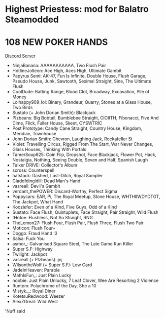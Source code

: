 # Highest Priestess: mod for Balatro Steamodded

# 108 NEW POKER HANDS

[Discord Server](https://discord.gg/XbfZc48t8B)

- NinjaBanana: AAAAAAAAAAA, Two Flush Pair
- HotlineJolteon: Ace High, Aces High, Ultimate Gambit
- Papyrus Semi: AK-47, Fun Is Infinite, Double House, Flush Garage, Pseudo House, Junk, Sawtooth, Seximal Straight, Sine, The Ultimate Flush
- CoolDude: Batting Range, Blood Clot, Broadway, Excavation, Pile of Money
- Lolhappy909_lol: Binary, Grandeur, Quarry, Stones at a Glass House, Two Birds
- Sustato (+ John Dorian Smith): Blackjack
- Plzbeans: Big Bobtail, Bumblebee Straight, CIOIITH, Fibonacci, Five And Dime, Flick, Fuller House, Skeet, CYSWTRIC
- Post Prototype: Candy Cane Straight, Country House, Kingdom, Meridian, Townhouse
- John Dorian Smith: Chevron, Laughing Jack, Rockafeller St
- Violet: Travelling Circus, Rigged From The Start, War Never Changes, Glass Houses, Thinking With Portals
- TamerSoup625: Coin Flip, Dropshot, Face Blackjack, Flower Pot, Hack, Nostalgia, Nothing, Seeing Double, Seven and Half, Spanish Laugh
- Talker DRIVE: Collector's Album
- scross: Counterspell
- hatstack: Dashed, Last-Ditch, Royal Sampler
- Gladofdingldill: Dead Man's Hand
- vasreall: Devil's Gambit
- verdant_thePOWER: Discard-Worthy, Perfect Sigma
- Poppycars: EAR, Pi, The Royal Meetup, Stone House, WHTHIIWDYDTGT, The Jackpot, What Hand
- Kooziefer: Even of a Kind, Five Guys, Odd of a Kind
- Sustato: Face Flush, Quintuplets, Face Straight, Pair Straight, Wild Flush
- tHotoe: Flushless, Not So Straight, RNG
- TheLemon27: Flush Four, Flush Pair, Flush Three, Flush Two Pair
- Moticon: Flush Four+
- Doggo: Fraud Hand :3
- Salsa: Fuck You
- asmor_: Galvanised Square Steel, The Late Game Run Killer
- Super S.F: Highway
- Twilight: Jackpot
- vasreall (+ Plzbeans): jnj
- WilsontheWolf (+ Super S.F): Low Card
- JadeInHeaven: Parable
- MathIsFun_: Just Plain Lucky
- noobie: Just Plain Unlucky, 7 Leaf Clover, Wee Are Resorting 2 Violence
- Runtem: Polychrome of the Day, She a 10
- Mistyk__: Royal Diner
- KotetsuRedwood: Weezer
- AlexZGreat: Wild West

'Nuff said
